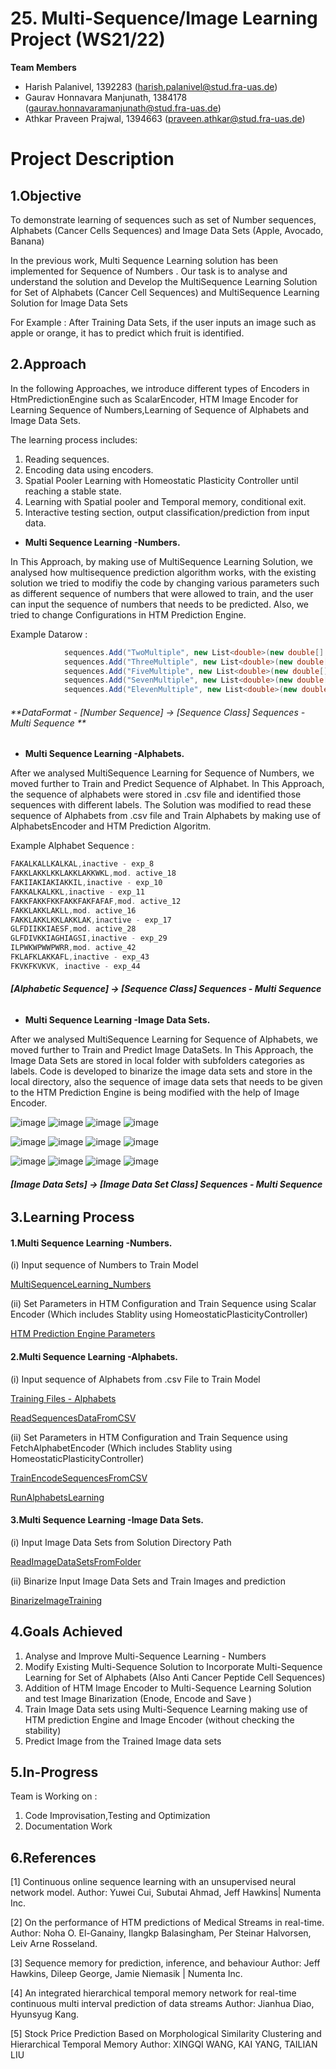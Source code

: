 # 25. Multi-Sequence/Image Learning Project (WS21/22) 


 **Team Members**
- Harish Palanivel, 1392283 (harish.palanivel@stud.fra-uas.de)
- Gaurav Honnavara Manjunath, 1384178 (gaurav.honnavaramanjunath@stud.fra-uas.de)
- Athkar Praveen Prajwal, 1394663 (praveen.athkar@stud.fra-uas.de)




**Project Description**
=============


1.Objective
-------------

To demonstrate learning of sequences such as set of Number sequences, Alphabets (Cancer Cells Sequences) and Image Data Sets (Apple, Avocado, Banana)


In the previous work, Multi Sequence Learning solution has been implemented for Sequence of Numbers . Our task is to analyse and understand the solution and Develop the MultiSequence Learning Solution for Set of Alphabets (Cancer Cell Sequences) and MultiSequence Learning Solution for Image Data Sets

For Example :
After Training Data Sets, if the user inputs an image such as apple or orange, it has to predict which fruit is identified.


2.Approach
-------------

In the following Approaches, we introduce different types of Encoders in HtmPredictionEngine such as ScalarEncoder, HTM Image Encoder  for Learning Sequence of Numbers,Learning of Sequence of Alphabets and Image Data Sets.

The learning process includes: 
1. Reading sequences.
2. Encoding data using encoders.
3. Spatial Pooler Learning with Homeostatic Plasticity Controller until reaching a stable state.
4. Learning with Spatial pooler and Temporal memory, conditional exit.
5. Interactive testing section, output classification/prediction from input data.

- **Multi Sequence Learning -Numbers.**

In This Approach, by making use of MultiSequence Learning Solution, we analysed how multisequence prediction algorithm works, with the existing solution we tried to modifiy the code by changing various parameters such as different sequence of numbers that were allowed to train, and the user can input the sequence of numbers that needs to be predicted.
Also, we tried to change Configurations in HTM Prediction Engine.

Example Datarow :

```csharp
            sequences.Add("TwoMultiple", new List<double>(new double[] { 2.0, 4.0, 6.0, 8.0, 10.0, 12.0, 14.0, 16.0 }));
            sequences.Add("ThreeMultiple", new List<double>(new double[] { 3.0, 6.0, 9.0, 12.0, 15.0, 18.0, 21.0, 24.0 }));
            sequences.Add("FiveMultiple", new List<double>(new double[] { 5.0, 10.0, 15.0, 20.0, 25.0, 30.0, 35.0, 40.0 }));
            sequences.Add("SevenMultiple", new List<double>(new double[] { 7.0, 14.0, 21.0, 28.0, 35.0, 42.0, 49.0 }));
            sequences.Add("ElevenMultiple", new List<double>(new double[] { 11.0, 22.0, 33.0, 44.0 }));
```


###### **DataFormat - [Number Sequence] -> [Sequence Class] Sequences - Multi Sequence **

- **Multi Sequence Learning -Alphabets.**

After we analysed MultiSequence Learning for Sequence of Numbers, we moved further to Train and Predict Sequence of Alphabet.
In This Approach, the sequence of alphabets were stored in .csv file and identified those sequences with different labels. The Solution was modified to read these sequence of Alphabets from .csv file and Train Alphabets by making use of AlphabetsEncoder and HTM Prediction Algoritm.

Example Alphabet Sequence : 

```csharp
FAKALKALLKALKAL,inactive - exp_8
FAKKLAKKLKKLAKKLAKKWKL,mod. active_18
FAKIIAKIAKIAKKIL,inactive - exp_10
FAKKALKALKKL,inactive - exp_11
FAKKFAKKFKKFAKKFAKFAFAF,mod. active_12
FAKKLAKKLAKLL,mod. active_16
FAKKLAKKLKKLAKKLAK,inactive - exp_17
GLFDIIKKIAESF,mod. active_28
GLFDIVKKIAGHIAGSI,inactive - exp_29
ILPWKWPWWPWRR,mod. active_42
FKLAFKLAKKAFL,inactive - exp_43
FKVKFKVKVK, inactive - exp_44
```


###### **[Alphabetic Sequence] -> [Sequence Class] Sequences - Multi Sequence**


- **Multi Sequence Learning -Image Data Sets.**

After we analysed MultiSequence Learning for Sequence of Alphabets, we moved further to Train and Predict Image DataSets.
In This Approach, the Image Data Sets are stored in local folder with subfolders categories as labels.
Code is developed to binarize the image data sets and store in the local directory, also the sequence of image data sets that needs to be given to the HTM Prediction Engine
is being modified with the help of Image Encoder.


![image](https://github.com/harishpalani12/neocortexapi/blob/529f885e33b012b8b3e99f4604cf79cb89212083/Apple/Apple_1.jpg)
![image](https://github.com/harishpalani12/neocortexapi/blob/529f885e33b012b8b3e99f4604cf79cb89212083/Apple/Apple_2.jpg)
![image](https://github.com/harishpalani12/neocortexapi/blob/529f885e33b012b8b3e99f4604cf79cb89212083/Apple/Apple_3.jpg)
![image](https://github.com/harishpalani12/neocortexapi/blob/529f885e33b012b8b3e99f4604cf79cb89212083/Apple/Apple_4.jpg)

![image](https://github.com/harishpalani12/neocortexapi/blob/529f885e33b012b8b3e99f4604cf79cb89212083/Avocado/Avocado_1.jpg)
![image](https://github.com/harishpalani12/neocortexapi/blob/529f885e33b012b8b3e99f4604cf79cb89212083/Avocado/Avocado_2.jpg)
![image](https://github.com/harishpalani12/neocortexapi/blob/529f885e33b012b8b3e99f4604cf79cb89212083/Avocado/Avocado_3.jpg)
![image](https://github.com/harishpalani12/neocortexapi/blob/529f885e33b012b8b3e99f4604cf79cb89212083/Avocado/Avocado_4.jpg)

![image](https://github.com/harishpalani12/neocortexapi/blob/529f885e33b012b8b3e99f4604cf79cb89212083/Banana/Banana_1.jpg)
![image](https://github.com/harishpalani12/neocortexapi/blob/529f885e33b012b8b3e99f4604cf79cb89212083/Banana/Banana_2.jpg)
![image](https://github.com/harishpalani12/neocortexapi/blob/529f885e33b012b8b3e99f4604cf79cb89212083/Banana/Banana_3.jpg)
![image](https://github.com/harishpalani12/neocortexapi/blob/529f885e33b012b8b3e99f4604cf79cb89212083/Banana/Banana_4.jpg)



###### **[Image Data Sets] -> [Image Data Set Class] Sequences - Multi Sequence**


 3.Learning Process
-------------

#### 1.Multi Sequence Learning -Numbers.

(i) Input sequence of Numbers to Train Model

[MultiSequenceLearning_Numbers](https://github.com/harishpalani12/neocortexapi/blob/393f4a9e4bdb6d070322db94eecd0ed9490692cf/source/MySEProject/SimpleMultiSequenceLearning/SimpleMultiSequenceLearning/HelperMethod_Numbers.cs#L41-L45)


(ii) Set Parameters in HTM Configuration and Train Sequence using Scalar Encoder (Which includes Stablity using HomeostaticPlasticityController)

[HTM Prediction Engine Parameters](https://github.com/harishpalani12/neocortexapi/blob/393f4a9e4bdb6d070322db94eecd0ed9490692cf/source/MySEProject/SimpleMultiSequenceLearning/SimpleMultiSequenceLearning/MultisequenceLearning.cs#L29-L60)


#### 2.Multi Sequence Learning -Alphabets.

(i) Input sequence of Alphabets from .csv File to Train Model

[Training Files - Alphabets](https://github.com/harishpalani12/neocortexapi/blob/393f4a9e4bdb6d070322db94eecd0ed9490692cf/source/MySEProject/SimpleMultiSequenceLearning/SimpleMultiSequenceLearning/TrainingFiles/TrainingFile.csv)


[ReadSequencesDataFromCSV](https://github.com/harishpalani12/neocortexapi/blob/393f4a9e4bdb6d070322db94eecd0ed9490692cf/source/MySEProject/SimpleMultiSequenceLearning/SimpleMultiSequenceLearning/HelperMethod_Alphabets.cs#L40-L80)


(ii) Set Parameters in HTM Configuration and Train Sequence using FetchAlphabetEncoder (Which includes Stablity using HomeostaticPlasticityController)

[TrainEncodeSequencesFromCSV](https://github.com/harishpalani12/neocortexapi/blob/393f4a9e4bdb6d070322db94eecd0ed9490692cf/source/MySEProject/SimpleMultiSequenceLearning/SimpleMultiSequenceLearning/HelperMethod_Alphabets.cs#L88-L120)

[RunAlphabetsLearning](https://github.com/harishpalani12/neocortexapi/blob/393f4a9e4bdb6d070322db94eecd0ed9490692cf/source/MySEProject/SimpleMultiSequenceLearning/SimpleMultiSequenceLearning/MultisequenceLearning.cs#L378-L642)


#### 3.Multi Sequence Learning -Image Data Sets.

(i) Input Image Data Sets from Solution Directory Path  

[ReadImageDataSetsFromFolder](https://github.com/harishpalani12/neocortexapi/blob/393f4a9e4bdb6d070322db94eecd0ed9490692cf/source/MySEProject/SimpleMultiSequenceLearning/SimpleMultiSequenceLearning/HelperMethod_Images.cs#L40-L58)


(ii) Binarize Input Image Data Sets and Train Images and prediction 

[BinarizeImageTraining](https://github.com/harishpalani12/neocortexapi/blob/393f4a9e4bdb6d070322db94eecd0ed9490692cf/source/MySEProject/SimpleMultiSequenceLearning/SimpleMultiSequenceLearning/HelperMethod_Images.cs#L60-L108)



 4.Goals Achieved
-------------

1. Analyse and Improve Multi-Sequence Learning - Numbers
2. Modify Existing Multi-Sequence Solution to Incorporate Multi-Sequence Learning for Set of Alphabets (Also Anti Cancer Peptide Cell Sequences)
3. Addition of HTM Image Encoder to Multi-Sequence Learning Solution and test Image Binarization (Enode, Encode and Save )
4. Train Image Data sets using Multi-Sequence Learning making use of HTM prediction Engine and Image Encoder (without checking the stability)
5. Predict Image from the Trained Image data sets 


 5.In-Progress
-------------

 Team is Working on :
 

1. Code Improvisation,Testing and Optimization 
2. Documentation Work


6.References
-------------


[1] Continuous online sequence learning with an unsupervised neural network model. Author: Yuwei Cui, Subutai Ahmad, Jeff Hawkins| Numenta Inc.

[2] On the performance of HTM predictions of Medical Streams in real-time. Author: Noha O. El-Ganainy, Ilangkp Balasingham, Per Steinar Halvorsen, Leiv Arne Rosseland.

[3] Sequence memory for prediction, inference, and behaviour Author: Jeff Hawkins, Dileep George, Jamie Niemasik | Numenta Inc.

[4] An integrated hierarchical temporal memory network for real-time continuous multi interval prediction of data streams Author: Jianhua Diao, Hyunsyug Kang.

[5] Stock Price Prediction Based on Morphological Similarity Clustering and Hierarchical Temporal Memory Author: XINGQI WANG, KAI YANG, TAILIAN LIU
